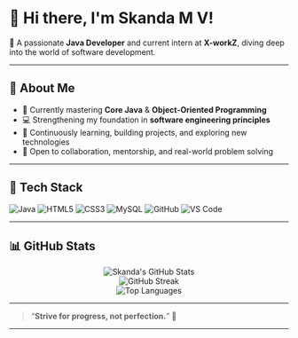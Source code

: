 # 👋 Hi there, I'm **Skanda M V**!

🎯 A passionate **Java Developer** and current intern at **X-workZ**, diving deep into the world of software development.

---

## 🚀 About Me

- 🔭 Currently mastering **Core Java** & **Object-Oriented Programming**
- 💻 Strengthening my foundation in **software engineering principles**
- 🌱 Continuously learning, building projects, and exploring new technologies
- 🤝 Open to collaboration, mentorship, and real-world problem solving

---

## 🧰 Tech Stack

<p align="left">
  <img src="https://img.shields.io/badge/Java-ED8B00?style=flat&logo=java&logoColor=white" alt="Java"/>
  <img src="https://img.shields.io/badge/HTML5-E34F26?style=flat&logo=html5&logoColor=white" alt="HTML5"/>
  <img src="https://img.shields.io/badge/CSS3-1572B6?style=flat&logo=css3&logoColor=white" alt="CSS3"/>
  <img src="https://img.shields.io/badge/MySQL-005C84?style=flat&logo=mysql&logoColor=white" alt="MySQL"/>
  <img src="https://img.shields.io/badge/GitHub-181717?style=flat&logo=github&logoColor=white" alt="GitHub"/>
  <img src="https://img.shields.io/badge/VS%20Code-007ACC?style=flat&logo=visualstudiocode&logoColor=white" alt="VS Code"/>
</p>

---

## 📊 GitHub Stats

<p align="center">
  <img src="https://github-readme-stats.vercel.app/api?username=SKANDAMV27&show_icons=true&theme=radical" alt="Skanda's GitHub Stats" />
  <br/>
  <img src="https://streak-stats.demolab.com?user=SKANDAMV27&theme=gruvbox" alt="GitHub Streak" />
  <br/>
  <img src="https://github-readme-stats.vercel.app/api/top-langs/?username=SKANDAMV27&layout=compact&theme=vision-friendly-dark" alt="Top Languages" />
</p>

---

> “**Strive for progress, not perfection.**” 🚀

---

